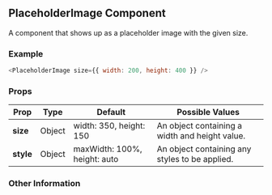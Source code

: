 ## PlaceholderImage Component
A component that shows up as a placeholder image with the given size.

### Example

```js
<PlaceholderImage size={{ width: 200, height: 400 }} />
```

### Props

| Prop          | Type     | Default     | Possible Values
| ------------- | -------- | ----------- | ---------------------------------------------
| **size**    | Object   |      width: 350, height: 150 | An object containing a width and height value.
| **style**    | Object   |  maxWidth: 100%, height: auto | An object containing any styles to be applied.


### Other Information
